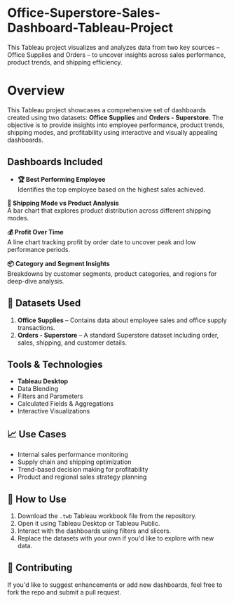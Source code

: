 # Office-Superstore-Sales-Dashboard-Tableau-Project
This Tableau project visualizes and analyzes data from two key sources – Office Supplies and Orders – to uncover insights across sales performance, product trends, and shipping efficiency. 

# Overview
This Tableau project showcases a comprehensive set of dashboards created using two datasets: **Office Supplies** and **Orders - Superstore**. The objective is to provide insights into employee performance, product trends, shipping modes, and profitability using interactive and visually appealing dashboards.

## Dashboards Included

- **🏆 Best Performing Employee**  
  Identifies the top employee based on the highest sales achieved.

**🚚 Shipping Mode vs Product Analysis**  
  A bar chart that explores product distribution across different shipping modes.

**💰 Profit Over Time**  
  A line chart tracking profit by order date to uncover peak and low performance periods.

**📦 Category and Segment Insights**  
  Breakdowns by customer segments, product categories, and regions for deep-dive analysis.

## 📂 Datasets Used

1. **Office Supplies** – Contains data about employee sales and office supply transactions.  
2. **Orders - Superstore** – A standard Superstore dataset including order, sales, shipping, and customer details.

## Tools & Technologies

- **Tableau Desktop**  
- Data Blending  
- Filters and Parameters  
- Calculated Fields & Aggregations  
- Interactive Visualizations

## 📈 Use Cases

- Internal sales performance monitoring  
- Supply chain and shipping optimization  
- Trend-based decision making for profitability  
- Product and regional sales strategy planning  

## 📎 How to Use

1. Download the `.twb` Tableau workbook file from the repository.
2. Open it using Tableau Desktop or Tableau Public.
3. Interact with the dashboards using filters and slicers.
4. Replace the datasets with your own if you'd like to explore with new data.

## 🤝 Contributing

If you'd like to suggest enhancements or add new dashboards, feel free to fork the repo and submit a pull request.
